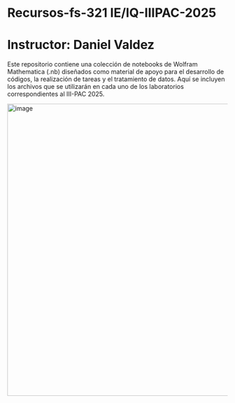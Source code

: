 # Recursos-fs-321 IE/IQ-IIIPAC-2025
# Instructor: Daniel Valdez
Este repositorio contiene una colección de notebooks de Wolfram Mathematica (.nb) diseñados como material de apoyo para el desarrollo de códigos, la realización de tareas y el tratamiento de datos. Aquí se incluyen los archivos que se utilizarán en cada uno de los laboratorios correspondientes al III-PAC 2025.

<img width="768" height="668" alt="image" src="https://github.com/user-attachments/assets/18edddd2-76e8-4c18-ae54-bd8554db502a" />



